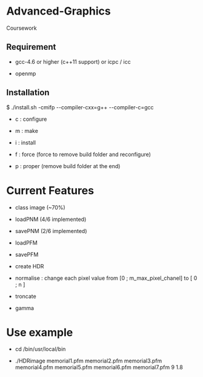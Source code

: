 Advanced-Graphics
=================

Coursework

## Requirement

- gcc-4.6 or higher (c++11 support) or icpc / icc

- openmp

## Installation

$ ./install.sh -cmifp --compiler-cxx=g++ --compiler-c=gcc

- c : configure

- m : make

- i : install

- f : force (force to remove build folder and reconfigure)

- p : proper (remove build folder at the end)

# Current Features

- class image (~70%)

- loadPNM (4/6 implemented)

- savePNM (2/6 implemented)

- loadPFM

- savePFM

- create HDR

- normalise : change each pixel value from [0 ; m_max_pixel_chanel] to [ 0 ; n ]

- troncate

- gamma

# Use example

- cd /bin/usr/local/bin

- ./HDRimage memorial1.pfm memorial2.pfm memorial3.pfm memorial4.pfm memorial5.pfm memorial6.pfm memorial7.pfm 9 1.8
